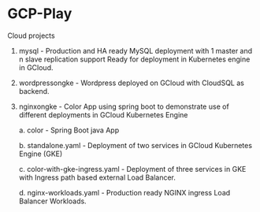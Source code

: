 # GCP-Play
Cloud projects

1. mysql - Production and HA ready MySQL deployment with 1 master and n slave replication support
           Ready for deployment in Kubernetes engine in GCloud.
2. wordpressongke - Wordpress deployed on GCloud with CloudSQL as backend.
3. nginxongke - Color App using spring boot to demonstrate use of different deployments in GCloud Kubernetes Engine
   
   a. color - Spring Boot java App
   
   b. standalone.yaml - Deployment of two services in GCloud Kubernetes Engine (GKE)
   
   c. color-with-gke-ingress.yaml - Deployment of three services in GKE 
                                    with Ingress path based external Load Balancer.
                                    
   d. nginx-workloads.yaml - Production ready NGINX ingress Load Balancer Workloads.                                 
